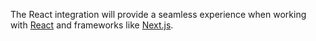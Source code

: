 The React integration will provide a seamless experience when working with [React](https://reactjs.org)
and frameworks like [Next.js](https://nextjs.org).
